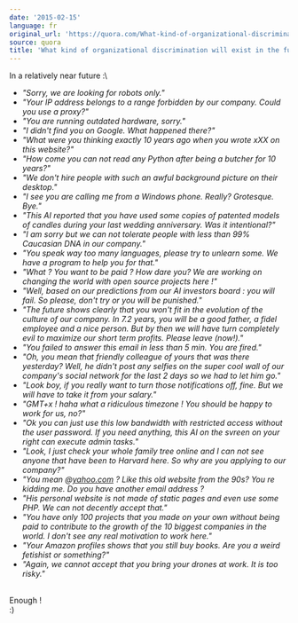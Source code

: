 ```yaml
---
date: '2015-02-15'
language: fr
original_url: 'https://quora.com/What-kind-of-organizational-discrimination-will-exist-in-the-future/answer/Clément-Renaud'
source: quora
title: 'What kind of organizational discrimination will exist in the future?'
---
```


In a relatively near future :\

-   *\"Sorry, we are looking for robots only.\"*
-   *\"Your IP address belongs to a range forbidden by our company.
    Could you use a proxy?\"*
-   *\"You are running outdated hardware, sorry.\"*
-   *\"I didn\'t find you on Google. What happened there?\"*
-   *\"What were you thinking exactly 10 years ago when you wrote xXX on
    this website?\"*
-   *\"How come you can not read any Python after being a butcher for 10
    years?\"*
-   *\"We don\'t hire people with such an awful background picture on
    their desktop.\"*
-   *\"I see you are calling me from a Windows phone. Really? Grotesque.
    Bye.\"*
-   *\"This AI reported that you have used some copies of patented
    models of candles during your last wedding anniversary. Was it
    intentional?\"*
-   *\"I am sorry but we can not tolerate people with less than 99%
    Caucasian DNA in our company.\"*
-   *\"You speak way too many languages, please try to unlearn some. We
    have a program to help you for that.\"*
-   *\"What ? You want to be paid ? How dare you? We are working on
    changing the world with open source projects here !\"*
-   *\"Well, based on our predictions from our AI investors board : you
    will fail. So please, don\'t try or you will be punished.\"*
-   *\"The future shows clearly that you won\'t fit in the evolution of
    the culture of our company. In 7.2 years, you will be a good father,
    a fidel employee and a nice person. But by then we will have turn
    completely evil to maximize our short term profits. Please leave
    (now!).\"*
-   *\"You failed to answer this email in less than 5 min. You are
    fired.\"*
-   *\"Oh, you mean that friendly colleague of yours that was there
    yesterday? Well, he didn\'t post any selfies on the super cool wall
    of our company\'s social network for the last 2 days so we had to
    let him go.\"*
-   *\"Look boy, if you really want to turn those notifications off,
    fine. But we will have to take it from your salary.\"*
-   *\"GMT+x ! haha what a ridiculous timezone ! You should be happy to
    work for us, no?\"*
-   *\"Ok you can just use this low bandwidth with restricted access
    without the user password. If you need anything, this AI on the
    svreen on your right can execute admin tasks.\"*
-   *\"Look, I just check your whole family tree online and I can not
    see anyone that have been to Harvard here. So why are you applying
    to our company?\"*
-   *\"You mean @[yahoo.com](http://yahoo.com) ? Like this old website
    from the 90s? You re kidding me. Do you have another email address
    ?*
-   *\"His personal website is not made of static pages and even use
    some PHP. We can not decently accept that.\"*
-   *\"You have only 100 projects that you made on your own without
    being paid to contribute to the growth of the 10 biggest companies
    in the world. I don\'t see any real motivation to work here.\"*
-   *\"Your Amazon profiles shows that you still buy books. Are you a
    weird fetishist or something?\"*
-   *\"Again, we cannot accept that you bring your drones at work. It is
    too risky.\"*

\
Enough !\
:)
